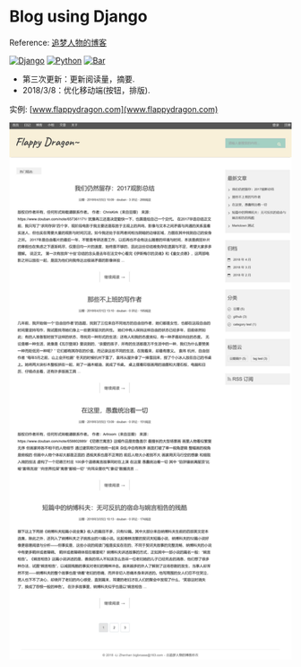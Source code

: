 # Blog using Django
Reference: [追梦人物的博客](https://www.zmrenwu.com/post/3/)

[![Django](https://img.shields.io/badge/django-v1.10.x-green.svg)](https://www.djangoproject.com/)
[![Python](https://img.shields.io/badge/python-3.5%2B-yellow.svg)](https://www.python.org/)
[![Bar](http://progressed.io/bar/30?title=progress)](https://www.python.org/)

* 第三次更新：更新阅读量，摘要.
* 2018/3/8：优化移动端(按钮，排版).   
   
 实例: [www.flappydragon.com](www.flappydragon.com)   
 
![Sample](https://raw.githubusercontent.com/dabaitudiu/django-1/master/webpage.png)
